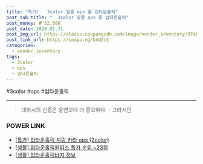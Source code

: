 ```yaml
--- 
title: "특가!   3color 윙클 ops 롱 업타운홀릭" 
post_sub_title: "  3color 윙클 ops 롱 업타운홀릭" 
post_money: ₩ 52,080 
post_date: 2020.01.31 
post_img_url: https://static.coupangcdn.com/image/vendor_inventory/97ab/90ee449deb40caf7d677e09b0bd2671c90a4c52d5340fc1dd0cbf010215e.jpg 
post_link_url: https://coupa.ng/bnOZcC 
categories: 
  - vendor_inventory 
tags: 
  - 3color 
  - ops 
  - 업타운홀릭 
--- 
```

  #3color #ops #업타운홀릭 
<hr> 

> 대화시의 신중은 웅변보다 더 중요하다. - 그라시안 


### POWER LINK

* <a href="https://blog.naver.com/santokki14/221792701485" target="_blank">[특가] 업타운홀릭 셔링 카라 ops (2color)</a>
* <a href="https://blog.naver.com/sakai111/221790901324" target="_blank"> [생활] 업타운홀릭원피스 특가 순위 ~23위</a>
* <a href="https://blog.naver.com/santokki14/221775157571" target="_blank"> [생활] 업타운홀릭바지 정보 </a>
